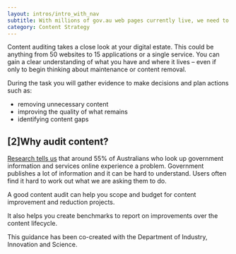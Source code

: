 ```yaml
---
layout: intros/intro_with_nav
subtitle: With millions of gov.au web pages currently live, we need to reduce the clutter. Users need to be able easily to find and do what they need. A content audit is where we begin.
category: Content Strategy
---
```


Content auditing takes a close look at your digital estate. This could be anything from 50 websites to 15 applications or a single service. You can gain a clear understanding of what you have and where it lives – even if only to begin thinking about maintenance or content removal.

During the task you will gather evidence to make decisions and plan actions such as:
- removing unnecessary content
- improving the quality of what remains
- identifying content gaps


## [2]Why audit content?
[Research tells us](https://www.dta.gov.au/blog/creating-good-content/) that around 55% of Australians who look up government information and services online experience a problem. Government publishes a lot of information and it can be hard to understand. Users often find it hard to work out what we are asking them to do. 

A good content audit can help you scope and budget for content improvement and reduction projects. 

It also helps you create benchmarks to report on improvements over the content lifecycle. 

This guidance has been co-created with the Department of Industry, Innovation and Science. 
